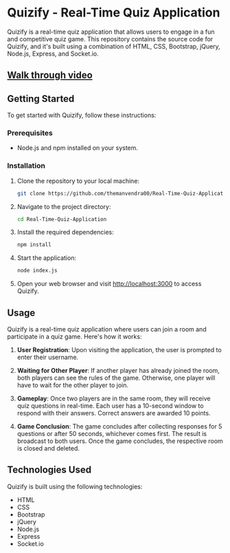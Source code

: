 # Quizify - Real-Time Quiz Application

Quizify is a real-time quiz application that allows users to engage in a fun and competitive quiz game. This repository contains the source code for Quizify, and it's built using a combination of HTML, CSS, Bootstrap, jQuery, Node.js, Express, and Socket.io.

## [Walk through video](https://drive.google.com/file/d/1ZIpHNwz_mPbMCH9Y07Wy5f0vgtK2f3x-/view?usp=sharing)

## Getting Started

To get started with Quizify, follow these instructions:

### Prerequisites

- Node.js and npm installed on your system.

### Installation

1. Clone the repository to your local machine:

   ```bash
   git clone https://github.com/themanvendra00/Real-Time-Quiz-Application
   ```

2. Navigate to the project directory:

   ```bash
   cd Real-Time-Quiz-Application
   ```

3. Install the required dependencies:

   ```bash
   npm install
   ```

4. Start the application:

   ```bash
   node index.js
   ```

5. Open your web browser and visit [http://localhost:3000](http://localhost:3000) to access Quizify.

## Usage

Quizify is a real-time quiz application where users can join a room and participate in a quiz game. Here's how it works:

1. **User Registration**: Upon visiting the application, the user is prompted to enter their username.

2. **Waiting for Other Player**: If another player has already joined the room, both players can see the rules of the game. Otherwise, one player will have to wait for the other player to join.

3. **Gameplay**: Once two players are in the same room, they will receive quiz questions in real-time. Each user has a 10-second window to respond with their answers. Correct answers are awarded 10 points.

4. **Game Conclusion**: The game concludes after collecting responses for 5 questions or after 50 seconds, whichever comes first. The result is broadcast to both users. Once the game concludes, the respective room is closed and deleted.

## Technologies Used

Quizify is built using the following technologies:

- HTML
- CSS
- Bootstrap
- jQuery
- Node.js
- Express
- Socket.io
